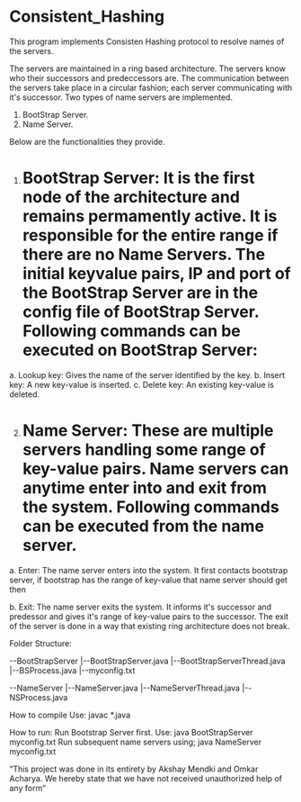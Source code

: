# Consistent_Hashing

This program implements Consisten Hashing protocol to resolve names of the servers.

The servers are maintained in a ring based architecture. The servers know who their successors and predeccessors are. The communication between the servers take place in a circular fashion; each server communicating with it's successor. Two types of name servers are implemented.

1. BootStrap Server.
2. Name Server.

Below are the functionalities they provide.

1. # BootStrap Server: It is the first node of the architecture and remains permamently active. It is responsible for the entire range if there are no Name Servers. The initial keyvalue pairs, IP and port of the BootStrap Server are in the config file of BootStrap Server. Following commands can be executed on BootStrap Server:

  a. Lookup key:  Gives the name of the server identified by the key.
  b. Insert key:  A new key-value is inserted.
  c. Delete key:  An existing key-value is deleted.
 
2. # Name Server: These are multiple servers handling some range of key-value pairs. Name servers can anytime enter into and exit from the system. Following commands can be executed from the name server.

  a. Enter: The name server enters into the system. It first contacts bootstrap server, if bootstrap has the range of key-value that  name server should get then 

  b. Exit:  The name server exits the system. It informs it's successor and predessor and gives it's range of key-value pairs to the                   successor. The exit of the server is done in a way that existing ring architecture does not break.
  
  Folder Structure:
  
  --BootStrapServer
    |--BootStrapServer.java
    |--BootStrapServerThread.java
    |--BSProcess.java
    |--myconfig.txt
    
  --NameServer
    |--NameServer.java
    |--NameServerThread.java
    |--NSProcess.java
 
How to compile
Use: javac *.java

How to run:
Run Bootstrap Server first. Use: java BootStrapServer myconfig.txt
Run subsequent name servers using; java NameServer myconfig.txt

“This project was done in its entirety by Akshay Mendki and Omkar Acharya. We hereby state 
that we have not received unauthorized help of any form”
